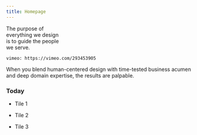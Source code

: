 ```yaml
---
title: Homepage
---
```


<title-block>
The purpose of<br>
everything we design<br>
<span>is to guide the people<br>
we serve.</span>
</title-block>

<grid background="black-white">
<column lg="16">

`vimeo: https://vimeo.com/293453905`

</column>
</grid>

<grid background="gray-10">
<column lg="8">

<p size="xl">When you blend human-centered design with time-tested business acumen and deep domain expertise, the results are palpable.</p>

</column>
</grid>

<grid background="gray-10">
<column lg="4">

### Today
<!-- -->
</column>
<column lg="4">

- Tile 1

</column>
<column lg="4">

- Tile 2

</column>
<column lg="4">

- Tile 3

</column>
</grid>
